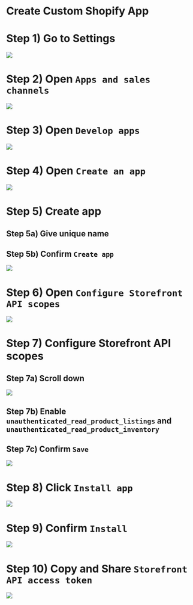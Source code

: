 # Create Custom Shopify App

# Step 1) Go to Settings

![](./imgs/1.png)

# Step 2) Open `Apps and sales channels`

![](./imgs/2.png)

# Step 3) Open `Develop apps`

![](./imgs/3.png)

# Step 4) Open `Create an app`

![](./imgs/4.png)

# Step 5) Create app

## Step 5a) Give unique name

## Step 5b) Confirm `Create app`

![](./imgs/5.png)

# Step 6) Open `Configure Storefront API scopes`

![](./imgs/6.png)

# Step 7) Configure Storefront API scopes

## Step 7a) Scroll down

![](./imgs/7.png)

## Step 7b) Enable `unauthenticated_read_product_listings` and `unauthenticated_read_product_inventory`

## Step 7c) Confirm `Save`

![](./imgs/8.png)

# Step 8) Click `Install app`

![](./imgs/9.png)

# Step 9) Confirm `Install`

![](./imgs/10.png)

# Step 10) Copy and Share `Storefront API access token`

![](./imgs/11.png)
